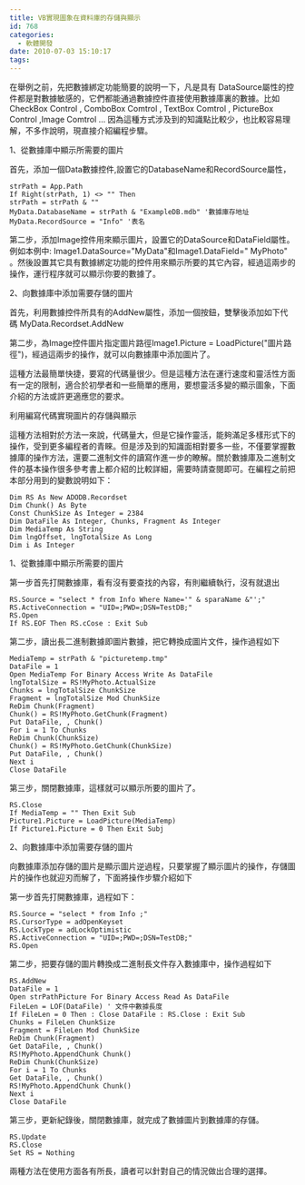 ```yaml
---
title: VB實現圖象在資料庫的存儲與顯示
id: 768
categories:
  - 軟體開發
date: 2010-07-03 15:10:17
tags:
---
```


在舉例之前，先把數據綁定功能簡要的說明一下，凡是具有 DataSource屬性的控件都是對數據敏感的，它們都能通過數據控件直接使用數據庫裏的數據。比如CheckBox Control , ComboBox Comtrol , TextBox Comtrol , PictureBox Control ,Image Comtrol … 因為這種方式涉及到的知識點比較少，也比較容易理解，不多作說明，現直接介紹編程步驟。

1、從數據庫中顯示所需要的圖片

首先，添加一個Data數據控件,設置它的DatabaseName和RecordSource屬性，

<!--more-->

```
strPath = App.Path
If Right(strPath, 1) <> "" Then
strPath = strPath & ""
MyData.DatabaseName = strPath & "ExampleDB.mdb" '數據庫存地址
MyData.RecordSource = "Info" '表名
```

第二步，添加Image控件用來顯示圖片，設置它的DataSource和DataField屬性。例如本例中: Image1.DataSource="MyData"和Image1.DataField=" MyPhoto" 。然後設置其它具有數據綁定功能的控件用來顯示所要的其它內容，經過這兩步的操作，運行程序就可以顯示你要的數據了。

2、向數據庫中添加需要存儲的圖片

首先，利用數據控件所具有的AddNew屬性，添加一個按鈕，雙擊後添加如下代碼 MyData.Recordset.AddNew

第二步，為Image控件圖片指定圖片路徑Image1.Picture = LoadPicture("圖片路徑")，經過這兩步的操作，就可以向數據庫中添加圖片了。

這種方法最簡單快捷，要寫的代碼量很少。但是這種方法在運行速度和靈活性方面有一定的限制，適合於初學者和一些簡單的應用，要想靈活多變的顯示圖象，下面介紹的方法或許更適應您的要求。

利用編寫代碼實現圖片的存儲與顯示

這種方法相對於方法一來說，代碼量大，但是它操作靈活，能夠滿足多樣形式下的操作，受到更多編程者的青睞。但是涉及到的知識面相對要多一些，不僅要掌握數據庫的操作方法，還要二進制文件的讀寫作進一步的瞭解。關於數據庫及二進制文件的基本操作很多參考書上都介紹的比較詳細，需要時請查閱即可。在編程之前把本部分用到的變數說明如下：

```
Dim RS As New ADODB.Recordset
Dim Chunk() As Byte
Const ChunkSize As Integer = 2384
Dim DataFile As Integer, Chunks, Fragment As Integer
Dim MediaTemp As String
Dim lngOffset, lngTotalSize As Long
Dim i As Integer
```

1、從數據庫中顯示所需要的圖片

第一步首先打開數據庫，看有沒有要查找的內容，有則繼續執行，沒有就退出

```
RS.Source = "select * from Info Where Name='" & sparaName &"';"
RS.ActiveConnection = "UID=;PWD=;DSN=TestDB;"
RS.Open
If RS.EOF Then RS.cCose : Exit Sub
```

第二步，讀出長二進制數據即圖片數據，把它轉換成圖片文件，操作過程如下

```
MediaTemp = strPath & "picturetemp.tmp"
DataFile = 1
Open MediaTemp For Binary Access Write As DataFile
lngTotalSize = RS!MyPhoto.ActualSize
Chunks = lngTotalSize ChunkSize
Fragment = lngTotalSize Mod ChunkSize
ReDim Chunk(Fragment)
Chunk() = RS!MyPhoto.GetChunk(Fragment)
Put DataFile, , Chunk()
For i = 1 To Chunks
ReDim Chunk(ChunkSize)
Chunk() = RS!MyPhoto.GetChunk(ChunkSize)
Put DataFile, , Chunk()
Next i
Close DataFile
```

第三步，關閉數據庫，這樣就可以顯示所要的圖片了。

```
RS.Close
If MediaTemp = "" Then Exit Sub
Picture1.Picture = LoadPicture(MediaTemp)
If Picture1.Picture = 0 Then Exit Subj
```

2、向數據庫中添加需要存儲的圖片

向數據庫添加存儲的圖片是顯示圖片逆過程，只要掌握了顯示圖片的操作，存儲圖片的操作也就迎刃而解了，下面將操作步驟介紹如下

第一步首先打開數據庫，過程如下：

```
RS.Source = "select * from Info ;"
RS.CursorType = adOpenKeyset
RS.LockType = adLockOptimistic
RS.ActiveConnection = "UID=;PWD=;DSN=TestDB;"
RS.Open
```

第二步，把要存儲的圖片轉換成二進制長文件存入數據庫中，操作過程如下

```
RS.AddNew
DataFile = 1
Open strPathPicture For Binary Access Read As DataFile
FileLen = LOF(DataFile) ' 文件中數據長度
If FileLen = 0 Then : Close DataFile : RS.Close : Exit Sub
Chunks = FileLen ChunkSize
Fragment = FileLen Mod ChunkSize
ReDim Chunk(Fragment)
Get DataFile, , Chunk()
RS!MyPhoto.AppendChunk Chunk()
ReDim Chunk(ChunkSize)
For i = 1 To Chunks
Get DataFile, , Chunk()
RS!MyPhoto.AppendChunk Chunk()
Next i
Close DataFile
```

第三步，更新紀錄後，關閉數據庫，就完成了數據圖片到數據庫的存儲。

```
RS.Update
RS.Close
Set RS = Nothing
```

兩種方法在使用方面各有所長，讀者可以針對自己的情況做出合理的選擇。
